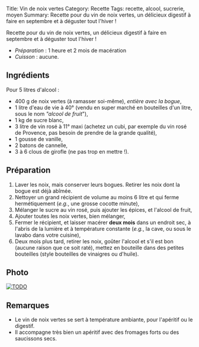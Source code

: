 Title: Vin de noix vertes
Category: Recette
Tags: recette, alcool, sucrerie, moyen
Summary: Recette pour du vin de noix vertes, un délicieux digestif à faire en septembre et à déguster tout l'hiver !

Recette pour du vin de noix vertes, un délicieux digestif à faire en septembre et à déguster tout l'hiver !

- *Préparation* : 1 heure et 2 mois de macération
- *Cuisson* : aucune.

## Ingrédients
Pour 5 litres d'alcool :

- 400 g de noix vertes (à ramasser soi-même), *entière avec la bogue*,
- 1 litre d'eau de vie à 40° (vendu en super marché en bouteilles d'un litre, sous le nom *"alcool de fruit*"),
- 1 kg de sucre blanc,
- 3 litre de vin rosé à 11° maxi (achetez un cubi, par exemple du vin rosé de Provence, pas besoin de prendre de la grande qualité),
- 1 gousse de vanille,
- 2 batons de cannelle,
- 3 à 6 clous de girofle (ne pas trop en mettre !).

## Préparation
1. Laver les noix, mais conserver leurs bogues. Retirer les noix dont la bogue est déjà abîmée.
2. Nettoyer un grand récipient de volume au moins 6 litre et qui ferme hermétiquement (*e.g.*, une grosse cocotte minute),
3. Mélanger le sucre au vin rosé, puis ajouter les épices, et l'alcool de fruit,
4. Ajouter toutes les noix vertes, bien mélanger,
5. Fermer le récipient, et laisser macérer **deux mois** dans un endroit sec, à l'abris de la lumière et à température constante (*e.g.*, la cave, ou sous le lavabo dans votre cuisine),
6. Deux mois plus tard, retirer les noix, goûter l'alcool et s'il est bon (aucune raison que ce soit raté), mettez en bouteille dans des petites bouteilles (style bouteilles de vinaigres ou d'huile).

## Photo
[![TODO]({filename}images/blank.png)](#)

## Remarques
- Le vin de noix vertes se sert à température ambiante, pour l'apéritif ou le digestif.
- Il accompagne très bien un apéritif avec des fromages forts ou des saucissons secs.

